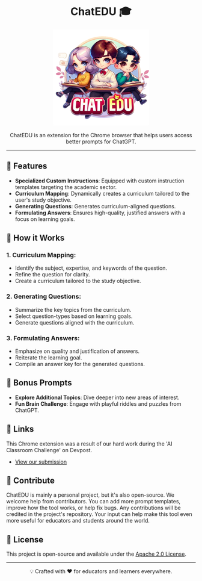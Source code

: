 <h1 align="center">ChatEDU 🎓</h1>
<p align="center">
  <img src="chateduicon.png" width="256px" height="256px">
</p>
<p align="center">
  ChatEDU is an extension for the Chrome browser that helps users access better prompts for ChatGPT.
</p>

---

## 🎯 Features

- **Specialized Custom Instructions**: Equipped with custom instruction templates targeting the academic sector.
- **Curriculum Mapping**: Dynamically creates a curriculum tailored to the user's study objective.
- **Generating Questions**: Generates curriculum-aligned questions.
- **Formulating Answers**: Ensures high-quality, justified answers with a focus on learning goals.

## 🚀 How it Works

### 1. Curriculum Mapping:
   - Identify the subject, expertise, and keywords of the question.
   - Refine the question for clarity.
   - Create a curriculum tailored to the study objective.

### 2. Generating Questions:
   - Summarize the key topics from the curriculum.
   - Select question-types based on learning goals.
   - Generate questions aligned with the curriculum.

### 3. Formulating Answers:
   - Emphasize on quality and justification of answers.
   - Reiterate the learning goal.
   - Compile an answer key for the generated questions.

## 🎉 Bonus Prompts
- **Explore Additional Topics**: Dive deeper into new areas of interest.
- **Fun Brain Challenge**: Engage with playful riddles and puzzles from ChatGPT.

## 🔗 Links

This Chrome extension was a result of our hard work during the 'AI Classroom Challenge' on Devpost. 
- [View our submission](https://devpost.com/software/chat-edu)


## 🤝 Contribute

ChatEDU is mainly a personal project, but it's also open-source. We welcome help from contributors. You can add more prompt templates, improve how the tool works, or help fix bugs. Any contributions will be credited in the project's repository. Your input can help make this tool even more useful for educators and students around the world.

## 📜 License

This project is open-source and available under the [Apache 2.0 License](LICENSE).

---

<p align="center">
  💡 Crafted with ❤️ for educators and learners everywhere.
</p>
